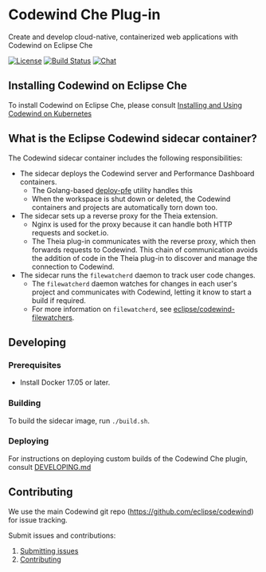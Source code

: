 # Codewind Che Plug-in
Create and develop cloud-native, containerized web applications with Codewind on Eclipse Che

[![License](https://img.shields.io/badge/License-EPL%202.0-red.svg?label=license&logo=eclipse)](https://www.eclipse.org/legal/epl-2.0/)
[![Build Status](https://ci.eclipse.org/codewind/buildStatus/icon?job=Codewind%2Fcodewind-che-plugin%2Fmaster)](https://ci.eclipse.org/codewind/job/Codewind/job/codewind-che-plugin/job/master/)
[![Chat](https://img.shields.io/static/v1.svg?label=chat&message=mattermost&color=145dbf)](https://mattermost.eclipse.org/eclipse/channels/eclipse-codewind)

## Installing Codewind on Eclipse Che

To install Codewind on Eclipse Che, please consult [Installing and Using Codewind on Kubernetes](https://www.eclipse.org/codewind/installoncloud.html)

## What is the Eclipse Codewind sidecar container?
The Codewind sidecar container includes the following responsibilities:
- The sidecar deploys the Codewind server and Performance Dashboard containers.
    - The Golang-based [deploy-pfe](https://github.com/eclipse/codewind-che-plugin/tree/master/codewind-che-sidecar/deploy-pfe) utility handles this
    - When the workspace is shut down or deleted, the Codewind containers and projects are automatically torn down too.
- The sidecar sets up a reverse proxy for the Theia extension.
    - Nginx is used for the proxy because it can handle both HTTP requests and socket.io.
    - The Theia plug-in communicates with the reverse proxy, which then forwards requests to Codewind. This chain of communication avoids the addition of code in the Theia plug-in to discover and manage the connection to Codewind.
- The sidecar runs the `filewatcherd` daemon to track user code changes.
    - The `filewatcherd` daemon watches for changes in each user's project and communicates with Codewind, letting it know to start a build if required.
    - For more information on `filewatcherd`, see [eclipse/codewind-filewatchers](https://github.com/eclipse/codewind-filewatchers).

## Developing

### Prerequisites

- Install Docker 17.05 or later.

### Building

To build the sidecar image, run `./build.sh`.

### Deploying

For instructions on deploying custom builds of the Codewind Che plugin, consult [DEVELOPING.md](DEVELOPING.md)

## Contributing
We use the main Codewind git repo (https://github.com/eclipse/codewind) for issue tracking.

Submit issues and contributions:
1. [Submitting issues](https://github.com/eclipse/codewind/issues)
2. [Contributing](CONTRIBUTING.md)
